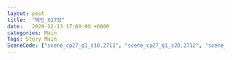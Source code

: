 ```yaml
---
layout: post
title:  "메인_027장"
date:   2020-12-13 17:00:00 +0000
categories: Main
Tags: Story Main
SceneCode: ["scene_cp27_q1_s10,2711", "scene_cp27_q1_s20,2712", "scene_cp27_q2_s10,2721", "scene_cp27_q2_s20,2722", "scene_cp27_q3_s10,2731", "scene_cp27_q3_s20,2732", "scene_cp27_q4_s10,2741", "scene_cp27_q4_s20,2742", "scene_cp27_q4_s30,2743"]
---
```

